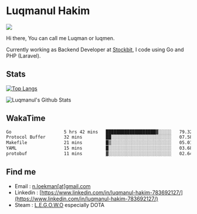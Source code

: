 
# Luqmanul Hakim

![](https://komarev.com/ghpvc/?username=luqman-v1)

Hi there, You can call me Luqman or luqmen.

Currently working as Backend Developer at [Stockbit](https://stockbit.com/), I code using Go and PHP (Laravel).
## Stats

[![Top Langs](https://github-readme-stats.vercel.app/api/top-langs/?username=luqman-v1&layout=compact)](https://github.com/anuraghazra/github-readme-stats)

![Luqmanul's Github Stats](https://github-readme-stats.vercel.app/api?username=luqman-v1&show_icons=true)


## WakaTime 

<!--START_SECTION:waka-->

```txt
Go                    5 hrs 42 mins   ███████████████████▓░░░░░   79.32 %
Protocol Buffer       32 mins         ██░░░░░░░░░░░░░░░░░░░░░░░   07.58 %
Makefile              21 mins         █▒░░░░░░░░░░░░░░░░░░░░░░░   05.01 %
YAML                  15 mins         █░░░░░░░░░░░░░░░░░░░░░░░░   03.68 %
protobuf              11 mins         ▓░░░░░░░░░░░░░░░░░░░░░░░░   02.64 %
```

<!--END_SECTION:waka-->


## Find me 

- Email : [n.loekman[at]gmail.com](mailto:n.loekman@gmail.com)
- Linkedin : [https://www.linkedin.com/in/luqmanul-hakim-783692127/](https://www.linkedin.com/in/luqmanul-hakim-783692127/)
- Steam : [L.E.G.O.W.O](https://steamcommunity.com/id/fuukmans) especially DOTA


